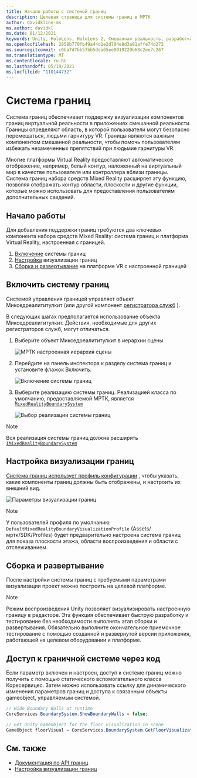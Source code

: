 ```yaml
---
title: Начало работы с системой границ
description: Целевая страница для системы границ в МРТК
author: davidkline-ms
ms.author: davidkl
ms.date: 01/12/2021
keywords: Unity, HoloLens, HoloLens 2, Смешанная реальность, разработка, МРТК, система границ,
ms.openlocfilehash: 2858b770fb49a44d1e2d704e8d3a81affe74d272
ms.sourcegitcommit: c0ba7d7bb57bb5dda65ee9019229b68c2ee7c267
ms.translationtype: MT
ms.contentlocale: ru-RU
ms.lasthandoff: 05/19/2021
ms.locfileid: "110144732"
---
```

# <a name="boundary-system"></a>Система границ

Система границ обеспечивает поддержку визуализации компонентов границ виртуальной реальности в приложениях смешанной реальности. Границы определяют область, в которой пользователи могут безопасно перемещаться, людьми гарнитуру VR. Границы являются важным компонентом смешанной реальности, чтобы помочь пользователям избежать незамеченных препятствий при людьмие гарнитуры VR.

Многие платформы Virtual Reality предоставляют автоматическое отображение, например, белый контур, наложенный на виртуальный мир в качестве пользователя или контроллера вблизи границы. Система границ набора средств Mixed Reality расширяет эту функцию, позволяя отображать контур области, плоскости и другие функции, которые можно использовать для предоставления пользователям дополнительных сведений.

## <a name="getting-started"></a>Начало работы

Для добавления поддержки границ требуются два ключевых компонента набора средств Mixed Reality: система границ и платформа Virtual Reality, настроенная с границей.

1. [Включение](#enable-boundary-system) системы границ
2. [Настройка](#configure-boundary-visualization) визуализации границ
3. [Сборка и развертывание](#build-and-deploy) на платформе VR с настроенной границей

## <a name="enable-boundary-system"></a>Включить систему границ

Системой управления границей управляет объект Микседреалититулкит (или другой компонент [регистратора служб](xref:Microsoft.MixedReality.Toolkit.IMixedRealityServiceRegistrar) ).

В следующих шагах предполагается использование объекта Микседреалититулкит. Действия, необходимые для других регистраторов служб, могут отличаться.

1. Выберите объект Микседреалититулкит в иерархии сцены.

    ![МРТК настроенная иерархия сцены](../images/MRTK_ConfiguredHierarchy.png)

1. Перейдите на панель инспектора к разделу система границ и установите флажок Включить.

    ![Включение системы границ](../images/boundary/MRTKConfig_Boundary.png)

1. Выберите реализацию системы границ. Реализацией класса по умолчанию, предоставляемой МРТК, является [`MixedRealityBoundarySystem`](xref:Microsoft.MixedReality.Toolkit.Boundary.MixedRealityBoundarySystem)

    ![Выбор реализации системы границ](../images/boundary/BoundarySelectSystemType.png)

> [!NOTE]
> Вся реализация системы границ должна расширять [`IMixedRealityBoundarySystem`](xref:Microsoft.MixedReality.Toolkit.Boundary.IMixedRealityBoundarySystem)

## <a name="configure-boundary-visualization"></a>Настройка визуализации границ

[Система границ использует профиль конфигурации](configuring-boundary-visualization.md) , чтобы указать, какие компоненты границ должны быть отображены, и настроить их внешний вид.

![Параметры визуализации границ](../images/boundary/BoundaryVisualizationProfile.png)

> [!NOTE]
> У пользователей профиля по умолчанию `DefaultMixedRealityBoundaryVisualizationProfile` (Assets/мртк/SDK/Profiles) будет предварительно настроена система границ для показа плоскости этажа, области воспроизведения и области с отслеживанием.

## <a name="build-and-deploy"></a>Сборка и развертывание

После настройки системы границ с требуемыми параметрами визуализации проект можно построить на целевой платформе.

> [!NOTE]
> Режим воспроизведения Unity позволяет визуализировать настроенную границу в редакторе. Эта функция обеспечивает быструю разработку и тестирование без необходимости выполнять этап сборки и развертывания. Обязательно выполните окончательное приемочное тестирование с помощью созданной и развернутой версии приложения, работающей на целевом оборудовании и платформе.

## <a name="accessing-boundary-system-via-code"></a>Доступ к граничной системе через код

Если параметр включен и настроен, доступ к системе границ можно получить с помощью статического вспомогательного класса Коресервицес. Затем можно использовать ссылку для динамического изменения параметров границ и доступа к связанным объекты gameobject, управляемым системой.

```c#
// Hide Boundary Walls at runtime
CoreServices.BoundarySystem.ShowBoundaryWalls = false;

// Get Unity GameObject for the floor visualization in scene
GameObject floorVisual = CoreServices.BoundarySystem.GetFloorVisualization();
```

## <a name="see-also"></a>См. также

- [Документация по API границ](xref:Microsoft.MixedReality.Toolkit.Boundary)
- [Настройка визуализации границ](configuring-boundary-visualization.md)

